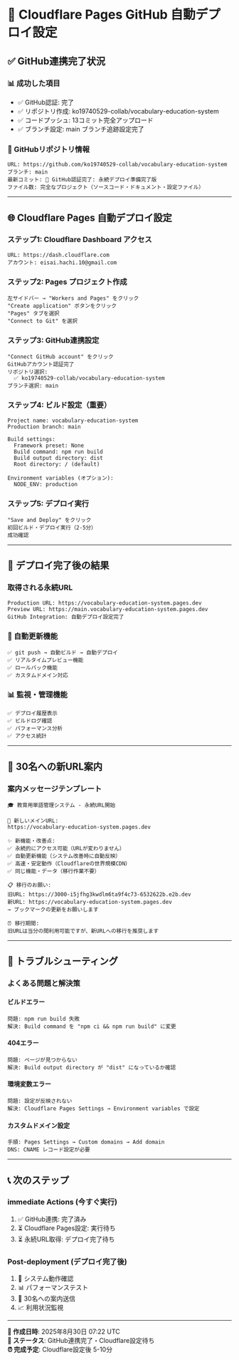# 🚀 Cloudflare Pages GitHub 自動デプロイ設定

## ✅ GitHub連携完了状況

### 📊 成功した項目
- ✅ GitHub認証: 完了
- ✅ リポジトリ作成: ko19740529-collab/vocabulary-education-system  
- ✅ コードプッシュ: 13コミット完全アップロード
- ✅ ブランチ設定: main ブランチ追跡設定完了

### 📁 GitHubリポジトリ情報
```
URL: https://github.com/ko19740529-collab/vocabulary-education-system
ブランチ: main
最新コミット: 🔐 GitHub認証完了: 永続デプロイ準備完了版
ファイル数: 完全なプロジェクト（ソースコード・ドキュメント・設定ファイル）
```

---

## 🌐 Cloudflare Pages 自動デプロイ設定

### ステップ1: Cloudflare Dashboard アクセス
```
URL: https://dash.cloudflare.com
アカウント: eisai.hachi.10@gmail.com
```

### ステップ2: Pages プロジェクト作成
```
左サイドバー → "Workers and Pages" をクリック
"Create application" ボタンをクリック
"Pages" タブを選択
"Connect to Git" を選択
```

### ステップ3: GitHub連携設定
```
"Connect GitHub account" をクリック
GitHubアカウント認証完了
リポジトリ選択:
  ✅ ko19740529-collab/vocabulary-education-system
ブランチ選択: main
```

### ステップ4: ビルド設定（重要）
```
Project name: vocabulary-education-system
Production branch: main

Build settings:
  Framework preset: None
  Build command: npm run build
  Build output directory: dist
  Root directory: / (default)
  
Environment variables (オプション):
  NODE_ENV: production
```

### ステップ5: デプロイ実行
```
"Save and Deploy" をクリック
初回ビルド・デプロイ実行（2-5分）
成功確認
```

---

## 🎯 デプロイ完了後の結果

### 取得される永続URL
```
Production URL: https://vocabulary-education-system.pages.dev
Preview URL: https://main.vocabulary-education-system.pages.dev
GitHub Integration: 自動デプロイ設定完了
```

### 🔄 自動更新機能
```
✅ git push → 自動ビルド → 自動デプロイ
✅ リアルタイムプレビュー機能
✅ ロールバック機能
✅ カスタムドメイン対応
```

### 📊 監視・管理機能
```
✅ デプロイ履歴表示
✅ ビルドログ確認
✅ パフォーマンス分析
✅ アクセス統計
```

---

## 🎉 30名への新URL案内

### 案内メッセージテンプレート
```
🎓 教育用単語管理システム - 永続URL開始

📱 新しいメインURL:
https://vocabulary-education-system.pages.dev

✨ 新機能・改善点:
✅ 永続的にアクセス可能（URLが変わりません）
✅ 自動更新機能（システム改善時に自動反映）
✅ 高速・安定動作（Cloudflareの世界規模CDN）
✅ 同じ機能・データ（移行作業不要）

📋 移行のお願い:
旧URL: https://3000-i5jfhg3kwdlm6ta9f4c73-6532622b.e2b.dev
新URL: https://vocabulary-education-system.pages.dev
→ ブックマークの更新をお願いします

⏰ 移行期間:
旧URLは当分の間利用可能ですが、新URLへの移行を推奨します
```

---

## 🔧 トラブルシューティング

### よくある問題と解決策

#### ビルドエラー
```
問題: npm run build 失敗
解決: Build command を "npm ci && npm run build" に変更
```

#### 404エラー  
```
問題: ページが見つからない
解決: Build output directory が "dist" になっているか確認
```

#### 環境変数エラー
```
問題: 設定が反映されない  
解決: Cloudflare Pages Settings → Environment variables で設定
```

#### カスタムドメイン設定
```
手順: Pages Settings → Custom domains → Add domain
DNS: CNAME レコード設定が必要
```

---

## 📞 次のステップ

### immediate Actions (今すぐ実行)
1. ✅ GitHub連携: 完了済み
2. ⏳ Cloudflare Pages設定: 実行待ち
3. ⏳ 永続URL取得: デプロイ完了待ち

### Post-deployment (デプロイ完了後)
1. 🧪 システム動作確認
2. 📊 パフォーマンステスト  
3. 👥 30名への案内送信
4. 📈 利用状況監視

---

**📅 作成日時**: 2025年8月30日 07:22 UTC  
**🎯 ステータス**: GitHub連携完了・Cloudflare設定待ち  
**⏰ 完成予定**: Cloudflare設定後 5-10分